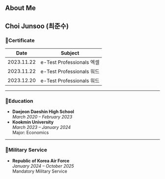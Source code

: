 ## About Me
**Choi Junsoo (최준수)**  
---

### 📌Certificate
| Date | Subject |
| :---: | --- |
| 2023.11.22	| e-Test Professionals 엑셀	 |
| 2023.11.22	 | e-Test Professionals 워드	 |
| 2023.12.20 | e-Test Professionals 워드 |

---

### 📌Education
- **Daejeon Daeshin High School**  
  *March 2020 – February 2023*  
- **Kookmin University**  
  *March 2023 – January 2024*  
  Major: Economics  

---

### 📌Military Service
- **Republic of Korea Air Force**  
  *January 2024 – October 2025*  
  Mandatory Military Service  
